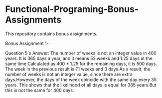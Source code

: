 # Functional-Programing-Bonus-Assignments
This repository contains bonus assignments.

Bonus Assignment 1-

Question 5's Answer:
The number of weeks is not an integer value in 400 years. It is 365 days a year, and it means 52 weeks 
and 1.25 days at the same time.Calculated as 400 * 1.25 for the remaining days, it is 500 days. The week 
in the previous result is 71 weeks and 3 days.As a result, the number of weeks is not an integer value, 
since there are extra days.However, the days of the week coincide with the same day every 35 years. 
This shows that the likelihood of all days is equal for 385 years.But this is not the same for 400 days.
